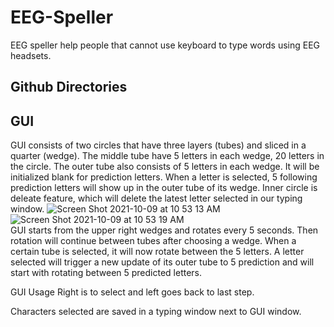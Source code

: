 # EEG-Speller
EEG speller help people that cannot use keyboard to type words using EEG headsets.

## Github Directories

## GUI
GUI consists of two circles that have three layers (tubes) and sliced in a quarter (wedge). The middle tube have 5 letters in each wedge, 20 letters in the circle. The outer tube also consists of 5 letters in each wedge. It will be initialized blank for prediction letters. When a letter is selected, 5 following prediction letters will show up in the outer tube of its wedge.
Inner circle is deleate feature, which will delete the latest letter selected in our typing window.
![Screen Shot 2021-10-09 at 10 53 13 AM](https://user-images.githubusercontent.com/74154666/136669174-a026dbea-41c6-4394-b097-f04ef3d24f80.png)
![Screen Shot 2021-10-09 at 10 53 19 AM](https://user-images.githubusercontent.com/74154666/136669177-a33cbc17-ffee-405e-8c93-9cfa3db643e1.png)<br>
GUI starts from the upper right wedges and rotates every 5 seconds. Then rotation will continue between tubes after choosing a wedge. When a certain tube is selected, it will now rotate between the 5 letters. A letter selected will trigger a new update of its outer tube to 5 prediction and will start with rotating between 5 predicted letters. 

GUI Usage
Right is to select and left goes back to last step.

Characters selected are saved in a typing window next to GUI window.

